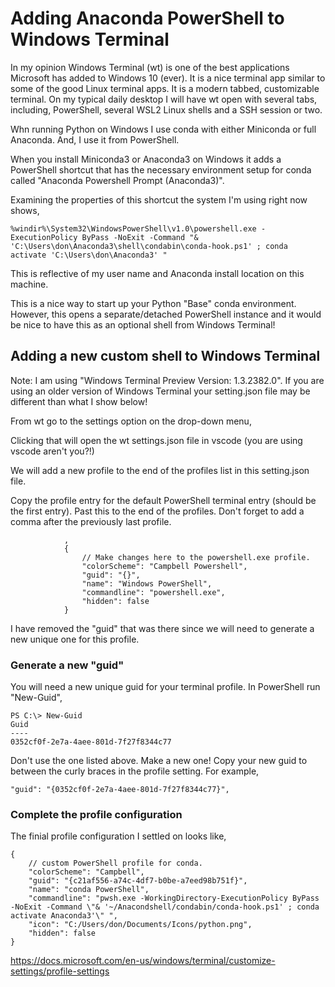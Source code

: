 # Adding Anaconda PowerShell to Windows Terminal

In my opinion Windows Terminal (wt) is one of the best applications Microsoft has added to Windows 10 (ever). It is a nice terminal app similar to some of the good Linux terminal apps. It is a modern tabbed, customizable terminal. On my typical daily desktop I will have wt open with several tabs, including, PowerShell, several WSL2 Linux shells and a SSH session or two.

Whn running Python on Windows I use conda with either Miniconda or full Anaconda. And, I use it from PowerShell. 

When you install Miniconda3 or Anaconda3 on Windows it adds a PowerShell shortcut that has the necessary environment setup for conda called "Anaconda Powershell Prompt (Anaconda3)".

Examining the properties of this shortcut the system I'm using right now shows,

```
%windir%\System32\WindowsPowerShell\v1.0\powershell.exe -ExecutionPolicy ByPass -NoExit -Command "& 'C:\Users\don\Anaconda3\shell\condabin\conda-hook.ps1' ; conda activate 'C:\Users\don\Anaconda3' "
```

This is reflective of my user name and Anaconda install location on this machine.

This is a nice way to start up your Python "Base" conda environment. However, this opens a separate/detached PowerShell instance and it would be nice to have this as an optional shell from Windows Terminal!

## Adding a new custom shell to Windows Terminal

Note: I am using "Windows Terminal Preview Version: 1.3.2382.0". If you are using an older version of Windows Terminal your setting.json file may be different than what I show below!

From wt go to the settings option on the drop-down menu,


Clicking that will open the wt settings.json file in vscode (you are using vscode aren't you?!)

We will add a new profile to the end of the profiles list in this setting.json file.

Copy the profile entry for the default PowerShell terminal entry (should be the first entry). Past this to the end of the profiles. Don't forget to add a comma after the previously last profile. 

```
            ,
            {
                // Make changes here to the powershell.exe profile.
                "colorScheme": "Campbell Powershell",
                "guid": "{}",
                "name": "Windows PowerShell",
                "commandline": "powershell.exe",
                "hidden": false
            }
```
I have removed the "guid" that was there since we will need to generate a new unique one for this profile.

### Generate a new "guid"
You will need a new unique guid for your terminal profile. In PowerShell run "New-Guid",
```
PS C:\> New-Guid
Guid
----
0352cf0f-2e7a-4aee-801d-7f27f8344c77
```
Don't use the one listed above. Make a new one! Copy your new guid to between the curly braces in the profile setting. For example,
```
"guid": "{0352cf0f-2e7a-4aee-801d-7f27f8344c77}",
```

### Complete the profile configuration

The finial profile configuration I settled on looks like,
```
{
    // custom PowerShell profile for conda.
    "colorScheme": "Campbell",
    "guid": "{c21af556-a74c-4df7-b0be-a7eed98b751f}",
    "name": "conda PowerShell",
    "commandline": "pwsh.exe -WorkingDirectory-ExecutionPolicy ByPass -NoExit -Command \"& '~/Anacondshell/condabin/conda-hook.ps1' ; conda activate Anaconda3'\" ",
    "icon": "C:/Users/don/Documents/Icons/python.png",
    "hidden": false
}
```

https://docs.microsoft.com/en-us/windows/terminal/customize-settings/profile-settings